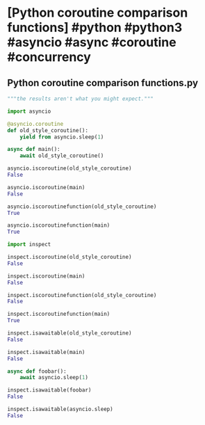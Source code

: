 # [Python coroutine comparison functions] #python #python3 #asyncio #async #coroutine #concurrency

## Python coroutine comparison functions.py

```python
"""the results aren't what you might expect."""

import asyncio

@asyncio.coroutine
def old_style_coroutine():
    yield from asyncio.sleep(1)

async def main():
    await old_style_coroutine()

asyncio.iscoroutine(old_style_coroutine)
False

asyncio.iscoroutine(main)
False

asyncio.iscoroutinefunction(old_style_coroutine)
True

asyncio.iscoroutinefunction(main)
True

import inspect

inspect.iscoroutine(old_style_coroutine)
False

inspect.iscoroutine(main)
False

inspect.iscoroutinefunction(old_style_coroutine)
False

inspect.iscoroutinefunction(main)
True

inspect.isawaitable(old_style_coroutine)
False

inspect.isawaitable(main)
False

async def foobar():
    await asyncio.sleep(1)

inspect.isawaitable(foobar)
False

inspect.isawaitable(asyncio.sleep)
False
```

